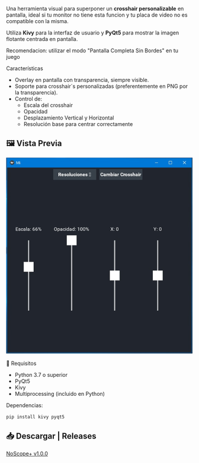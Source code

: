 Una herramienta visual para superponer un **crosshair personalizable** en pantalla, ideal si tu monitor no tiene esta funcion y tu placa de video no es compatible con la misma. 

Utiliza **Kivy** para la interfaz de usuario y **PyQt5** para mostrar la imagen flotante centrada en pantalla.

Recomendacion: utilizar el modo "Pantalla Completa Sin Bordes" en tu juego

Características

- Overlay en pantalla con transparencia, siempre visible.
- Soporte para crosshair´s personalizadas (preferentemente en PNG por la transparencia).
- Control de:
  - Escala del crosshair
  - Opacidad
  - Desplazamiento Vertical y Horizontal
  - Resolución base para centrar correctamente


## 🖼️ Vista Previa

![Preview](assets/NoScope+.jpg)

🚀 Requisitos

- Python 3.7 o superior
- PyQt5
- Kivy
- Multiprocessing (incluido en Python)

Dependencias:
```bash
pip install kivy pyqt5
```
## 📥 Descargar | Releases
[NoScope+ v1.0.0](https://github.com/schadri/NoScope-/releases/tag/v1.0)
